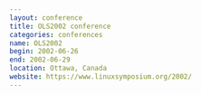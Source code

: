```yaml
---
layout: conference
title: OLS2002 conference
categories: conferences
name: OLS2002
begin: 2002-06-26
end: 2002-06-29
location: Ottawa, Canada
website: https://www.linuxsymposium.org/2002/
---
```


